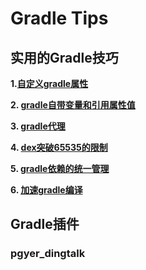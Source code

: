 # Gradle Tips

## 实用的Gradle技巧

**1.[自定义gradle属性](https://github.com/hacket/gradle-config/tree/master/01_gradle_custom_property  "https://github.com/hacket/gradle-config/tree/master/01_gradle_custom_property")**

**2. [gradle自带变量和引用属性值](https://github.com/hacket/gradle-config/tree/master/02_gradle%E8%87%AA%E5%B8%A6%E5%8F%98%E9%87%8F%E5%92%8C%E5%BC%95%E7%94%A8%E5%B1%9E%E6%80%A7%E5%80%BC "https://github.com/hacket/gradle-config/tree/master/02_gradle%E8%87%AA%E5%B8%A6%E5%8F%98%E9%87%8F%E5%92%8C%E5%BC%95%E7%94%A8%E5%B1%9E%E6%80%A7%E5%80%BC")**


**3. [gradle代理](https://github.com/hacket/gradle-config/tree/master/03_gradle%E4%BB%A3%E7%90%86 "https://github.com/hacket/gradle-config/tree/master/03_gradle%E4%BB%A3%E7%90%86")**


**4. [dex突破65535的限制](https://github.com/hacket/gradle-config/tree/master/04_dex%E7%AA%81%E7%A0%B465535%E7%9A%84%E9%99%90%E5%88%B6 "https://github.com/hacket/gradle-config/tree/master/04_dex%E7%AA%81%E7%A0%B465535%E7%9A%84%E9%99%90%E5%88%B6")**


**5. [gradle依赖的统一管理](https://github.com/hacket/gradle-config/tree/master/05_gradle%E4%BE%9D%E8%B5%96%E7%9A%84%E7%BB%9F%E4%B8%80%E7%AE%A1%E7%90%86 "https://github.com/hacket/gradle-config/tree/master/05_gradle%E4%BE%9D%E8%B5%96%E7%9A%84%E7%BB%9F%E4%B8%80%E7%AE%A1%E7%90%86")**


**6. [加速gradle编译](https://github.com/hacket/gradle-config/tree/master/06_%E5%8A%A0%E9%80%9Fgradle%E7%BC%96%E8%AF%91 "https://github.com/hacket/gradle-config/tree/master/06_%E5%8A%A0%E9%80%9Fgradle%E7%BC%96%E8%AF%91")**


## Gradle插件

### pgyer_dingtalk
